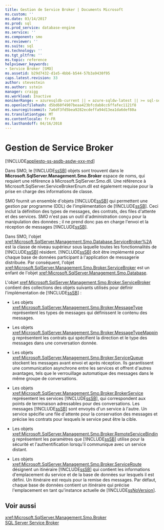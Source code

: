 ```yaml
---
title: Gestion de Service Broker | Documents Microsoft
ms.custom: ''
ms.date: 03/14/2017
ms.prod: sql
ms.prod_service: database-engine
ms.service: ''
ms.component: smo
ms.reviewer: ''
ms.suite: sql
ms.technology: ''
ms.tgt_pltfrm: ''
ms.topic: reference
helpviewer_keywords:
- Service Broker [SMO]
ms.assetid: b29d7432-d1e5-4bb6-b544-57b3a9430f95
caps.latest.revision: 33
author: stevestein
ms.author: sstein
manager: craigg
ms.workload: Inactive
monikerRange: = azuresqldb-current || = azure-sqldw-latest || >= sql-server-2016 || = sqlallproducts-allversions
ms.openlocfilehash: d5bd60f4907beaa423bfcdab8cc6ffafec1121f8
ms.sourcegitcommit: 7a6df3fd5bea9282ecdeffa94d13ea1da6def80a
ms.translationtype: MT
ms.contentlocale: fr-FR
ms.lasthandoff: 04/16/2018
---
```

# <a name="managing-service-broker"></a>Gestion de Service Broker
[!INCLUDE[appliesto-ss-asdb-asdw-xxx-md](../../../includes/appliesto-ss-asdb-asdw-xxx-md.md)]

  Dans SMO, le [!INCLUDE[ssSB](../../../includes/sssb-md.md)] objets sont trouvent dans le **Microsoft.SqlServer.Management.Smo.Broker** espace de noms, qui requiert une référence à Microsoft.SqlServer.Smo.dll. Une référence à Microsoft.SqlServer.ServiceBrokerEnum.dll est également requise pour la prise en charge des informations de classe.  
  
 SMO fournit un ensemble d'objets [!INCLUDE[ssSB](../../../includes/sssb-md.md)] qui permettent une gestion par programme (DDL) de l'implémentation de [!INCLUDE[ssSB](../../../includes/sssb-md.md)]. Ceci inclut la définition des types de messages, des contrats, des files d'attente et des services. SMO n'est pas un outil d'administration conçu pour la manipulation des données ; il ne prend donc pas en charge l'envoi et la réception de messages [!INCLUDE[ssSB](../../../includes/sssb-md.md)].  
  
 Dans SMO, l'objet <xref:Microsoft.SqlServer.Management.Smo.Database.ServiceBroker%2A> est la classe de niveau supérieur sous laquelle toutes les fonctionnalités de [!INCLUDE[ssSB](../../../includes/sssb-md.md)] résident. [!INCLUDE[ssSB](../../../includes/sssb-md.md)] doit être implémenté pour chaque base de données participant à l'application de messagerie distribuée. Par conséquent, l'objet <xref:Microsoft.SqlServer.Management.Smo.Broker.ServiceBroker> est un enfant de l'objet <xref:Microsoft.SqlServer.Management.Smo.Database>.  
  
 L'objet <xref:Microsoft.SqlServer.Management.Smo.Broker.ServiceBroker> contient des collections des objets suivants utilisés pour définir l'implémentation de [!INCLUDE[ssSB](../../../includes/sssb-md.md)] :  
  
-   Les objets <xref:Microsoft.SqlServer.Management.Smo.Broker.MessageType> représentent les types de messages qui définissent le contenu des messages.  
  
-   Les objets <xref:Microsoft.SqlServer.Management.Smo.Broker.MessageTypeMapping> représentent les contrats qui spécifient la direction et le type des messages dans une conversation donnée.  
  
-   Les objets <xref:Microsoft.SqlServer.Management.Smo.Broker.ServiceQueue> stockent les messages avant envoi et après réception. Ils garantissent une communication asynchrone entre les services et offrent d'autres avantages, tels que le verrouillage automatique des messages dans le même groupe de conversations.  
  
-   Les objets <xref:Microsoft.SqlServer.Management.Smo.Broker.BrokerService> représentent les services [!INCLUDE[ssSB](../../../includes/sssb-md.md)], qui correspondent aux points de terminaison adressables pour des conversations. Les messages [!INCLUDE[ssSB](../../../includes/sssb-md.md)] sont envoyés d'un service à l'autre. Un service spécifie une file d'attente pour la conservation des messages et précise les contrats pour lesquels le service peut être la cible.  
  
-   Les objets <xref:Microsoft.SqlServer.Management.Smo.Broker.RemoteServiceBinding> représentent les paramètres que [!INCLUDE[ssSB](../../../includes/sssb-md.md)] utilise pour la sécurité et l'authentification lorsqu'il communique avec un service distant.  
  
-   Les objets <xref:Microsoft.SqlServer.Management.Smo.Broker.ServiceRoute> désignent un itinéraire [!INCLUDE[ssSB](../../../includes/sssb-md.md)] qui contient les informations d'emplacement du service et de la base de données sur lesquels il est défini. Un itinéraire est requis pour la remise des messages. Par défaut, chaque base de données contient un itinéraire qui précise l'emplacement en tant qu'instance actuelle de [!INCLUDE[ssNoVersion](../../../includes/ssnoversion-md.md)].  
  
## <a name="see-also"></a>Voir aussi  
 <xref:Microsoft.SqlServer.Management.Smo.Broker>   
 [SQL Server Service Broker](../../../database-engine/configure-windows/sql-server-service-broker.md)  
  
  
